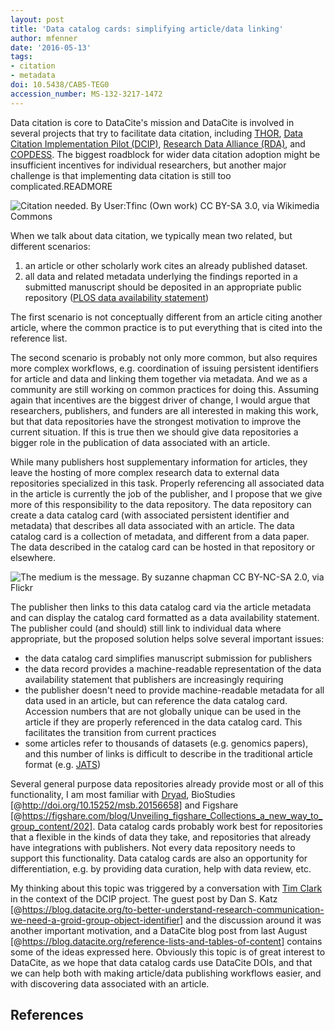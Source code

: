 ```yaml
---
layout: post
title: 'Data catalog cards: simplifying article/data linking'
author: mfenner
date: '2016-05-13'
tags:
- citation
- metadata
doi: 10.5438/CAB5-TEG0
accession_number: MS-132-3217-1472
---
```

Data citation is core to DataCite's mission and DataCite is involved in several projects that try to facilitate data citation, including [THOR](https://project-thor.eu/), [Data Citation Implementation Pilot (DCIP)](https://www.force11.org/group/dcip), [Research Data Alliance (RDA)](https://rd-alliance.org/), and [COPDESS](http://www.copdess.org/). The biggest roadblock for wider data citation adoption might be insufficient incentives for individual researchers, but another major challenge is that implementing data citation is still too complicated.READMORE

![[Citation needed](https://commons.wikimedia.org/wiki/File%3ACitation_needed_stickers.jpeg). By User:Tfinc (Own work) [CC BY-SA 3.0](http://creativecommons.org/licenses/by-sa/3.0), via Wikimedia Commons](/images/2016/05/Citation_needed_stickers.jpeg)

When we talk about data citation, we typically mean two related, but different scenarios:

1. an article or other scholarly work cites an already published dataset.
2. all data and related metadata underlying the findings reported in a submitted manuscript should be deposited in an appropriate public repository ([PLOS data availability statement](http://journals.plos.org/plosone/s/data-availability))

The first scenario is not conceptually different from an article citing another article, where the common practice is to put everything that is cited into the reference list.

The second scenario is probably not only more common, but also requires more complex workflows, e.g. coordination of issuing persistent identifiers for article and data and linking them together via metadata. And we as a community are still working on common practices for doing this. Assuming again that incentives are the biggest driver of change, I would argue that researchers, publishers, and funders are all interested in making this work, but that data repositories have the strongest motivation to improve the current situation. If this is true then we should give data repositories a bigger role in the publication of data associated with an article.

While many publishers host supplementary information for articles, they leave the hosting of more complex research data to external data repositories specialized in this task. Properly referencing all associated data in the article is currently the job of the publisher, and I propose that we give more of this responsibility to the data repository. The data repository can create a data catalog card (with associated persistent identifier and metadata) that describes all data associated with an article. The data catalog card is a collection of metadata, and different from a data paper. The data described in the catalog card can be hosted in that repository or elsewhere.

![[The medium is the message](https://www.flickr.com/photos/sukisuki/4414318674/). By suzanne chapman [CC BY-NC-SA 2.0](https://creativecommons.org/licenses/by-nc-sa/2.0/), via Flickr](/images/2016/05/medium_message.jpg)

The publisher then links to this data catalog card via the article metadata and can display the catalog card formatted as a data availability statement. The publisher could (and should) still link to individual data where appropriate, but the proposed solution helps solve several important issues:

* the data catalog card simplifies manuscript submission for publishers
* the data record provides a machine-readable representation of the data availability statement that publishers are increasingly requiring
* the publisher doesn't need to provide machine-readable metadata for all data used in an article, but can reference the data catalog card. Accession numbers that are not globally unique can be used in the article if they are properly referenced in the data catalog card. This facilitates the transition from current practices
* some articles refer to thousands of datasets (e.g. genomics papers), and this number of links is difficult to describe in the traditional article format (e.g. [JATS](http://jats.nlm.nih.gov/))

Several general purpose data repositories already provide most or all of this functionality, I am most familiar with [Dryad](https://www.datadryad.org/), BioStudies [@http://doi.org/10.15252/msb.20156658] and Figshare [@https://figshare.com/blog/Unveiling_figshare_Collections_a_new_way_to_group_content/202]. Data catalog cards probably work best for repositories that a flexible in the kinds of data they take, and repositories that already have integrations with publishers. Not every data repository needs to support this functionality. Data catalog cards are also an opportunity for differentiation, e.g. by providing data curation, help with data review, etc.

My thinking about this topic was triggered by a conversation with [Tim Clark](http://www.massgeneral.org/neurology/researcher_profiles/clark_timothy.aspx) in the context of the DCIP project. The guest post by Dan S. Katz [@https://blog.datacite.org/to-better-understand-research-communication-we-need-a-groid-group-object-identifier] and the discussion around it was another important motivation, and a DataCite blog post from last August [@https://blog.datacite.org/reference-lists-and-tables-of-content] contains some of the ideas expressed here. Obviously this topic is of great interest to DataCite, as we hope that data catalog cards use DataCite DOIs, and that we can help both with making article/data publishing workflows easier, and with discovering data associated with an article.

## References

